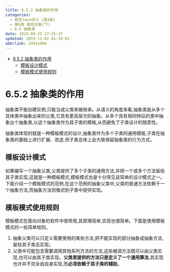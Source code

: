 ```yaml
---
title: 6.5.2 抽象类的作用
categories: 
  - 疯狂Java讲义 (第4版)
  - 第6章 面向对象(下)
  - 6.5 抽象类
date: 2019-09-25 17:55:37
updated: 2019-11-02 01:39:01
abbrlink: 2d43e980
---
```

- [6.5.2 抽象类的作用](/ReadingNotes/2d43e980/#6-5-2-抽象类的作用)
    - [模板设计模式](/ReadingNotes/2d43e980/#模板设计模式)
    - [模板模式使用规则](/ReadingNotes/2d43e980/#模板模式使用规则)

<!--more-->
<script src="https://cdn.bootcss.com/jquery/3.4.0/jquery.slim.min.js"></script>
<script>$(document).ready(function () {$(".post-body > ul:nth-child(1)").hide();});</script>

<!--end-->
<!--SSTStart-->
# 6.5.2 抽象类的作用 #
抽象类不能创建实例,只能当成父类来被继承。从语义的角度来看,抽象类是从多个具体类中抽象出来的父类,它具有更高层次的抽象。从多个具有相同特征的类中抽象出个抽象类,以这个抽象类作为其子类的模板,从而避免了子类设计的随意性。

抽象类体现的就是一种模板模式的设计,抽象类作为多个子类的通用模板,子类在抽象类的基础上进行扩展、改造,但子类总体上会大致保留抽象类的行为方式。
## 模板设计模式 ##
如果编写一个抽象父类,父类提供了多个子类的通用方法,并把一个或多个方法留给其子类实现,这就是一种模板模式,模板模式也是十分常见且简单的设计模式之一。
下面介绍一个模板模式的范例,在这个范例的抽象父类中,父类的普通方法依赖于一个抽象方法,而抽象方法则推迟到子类中提供实现。

## 模板模式使用规则 ##
模板模式在面向对象的软件中很常用,其原理简单,实现也很简单。下面是使用模板模式的一些简单规则。
1. 抽象父类可以只定义需要使用的某些方法,把不能实现的部分抽象成抽象方法,留给其子类去实现。
2. 父类中可能包含需要调用其他系列方法的方法,这些被调方法既可以由父类实现,也可以由其子类实现。**父类里提供的方法只是定义了一个通用算法**,其实现也许并不完全由自身实现,而**必须依赖于其子类的辅助**。
<!--SSTStop-->

